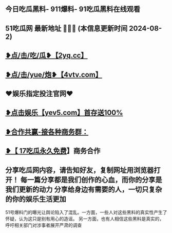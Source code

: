 今日吃瓜黑料- 911爆料- 91吃瓜黑料在线观看
 -------------------------------------
51吃瓜网 最新地址 🍉🍉🍉 (本信息更新时间 2024-08-2)
-----------------------------------------
<a href="https://2yq.cc">❥点/击/吃/瓜❥【2yq.cc】</a>
-----------------------------------------
<a href="https://4vtv.com">❥点/击/yue/炮❥【4vtv.com】</a> 
-----------------------------------------
♥️娱乐指定投注官网♥️
-----------------------------------------
<a href="https://yev5.com ">❥点击娱乐【yev5.com】首存送100%
 -------------------------------------
❥合作共赢-接各种商务群：
 -------------------------------------
❥【 <a href="https://t.me/GM_51cg1">17吃瓜永久免费</a>】商务合作
 -------------------------------------
分享吃瓜网内容，请告知好友，复制网址用浏览器打开！ 每一篇分享都是我们创作的心血，而你的分享是我们更新的动力
分享给身边有需要的人，一切只复杂的你的娱乐生活更加
 ------------------------------------
51号爆料门的曝光让舆论陷入了混乱。一方面，一些人对这些黑料的真实性产生了怀疑，认为这只是别有用心的造谣。
另一方面，也有人相信这些黑料是真实的，呼吁相关部门对涉事者展开严肃的调查
